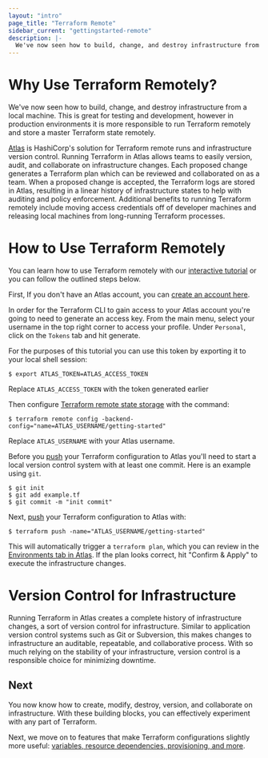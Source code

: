 ```yaml
---
layout: "intro"
page_title: "Terraform Remote"
sidebar_current: "gettingstarted-remote"
description: |-
  We've now seen how to build, change, and destroy infrastructure from a local machine. However, you can use Atlas by HashiCorp to run Terraform remotely to version and audit the history of your infrastructure.
---
```


# Why Use Terraform Remotely?
We've now seen how to build, change, and destroy infrastructure
from a local machine. This is great for testing and development,
however in production environments it is more responsible to run
Terraform remotely and store a master Terraform state remotely.

[Atlas](https://atlas.hashicorp.com/?utm_source=oss&utm_medium=getting-started&utm_campaign=terraform)
is HashiCorp's solution for Terraform remote runs and
infrastructure version control. Running Terraform
in Atlas allows teams to easily version, audit, and collaborate
on infrastructure changes. Each proposed change generates
a Terraform plan which can be reviewed and collaborated on as a team.
When a proposed change is accepted, the Terraform logs are stored
in Atlas, resulting in a linear history of infrastructure states to
help with auditing and policy enforcement. Additional benefits to
running Terraform remotely include moving access
credentials off of developer machines and releasing local machines
from long-running Terraform processes.

# How to Use Terraform Remotely
You can learn how to use Terraform remotely with our [interactive tutorial](https://atlas.hashicorp.com/tutorial/terraform/?utm_source=oss&utm_medium=getting-started&utm_campaign=terraform)
or you can follow the outlined steps below.

First, If you don't have an Atlas account, you can [create an account here](https://atlas.hashicorp.com/account/new?utm_source=oss&utm_medium=getting-started&utm_campaign=terraform). 

In order for the Terraform CLI to gain access to your Atlas account you're going to need to generate an access key. From the main menu, select your username in the top right corner to access your profile. Under `Personal`, click on the `Tokens` tab and hit generate. 

For the purposes of this tutorial you can use this token by exporting it to your local shell session:

```
$ export ATLAS_TOKEN=ATLAS_ACCESS_TOKEN
```
Replace `ATLAS_ACCESS_TOKEN` with the token generated earlier

Then configure [Terraform remote state storage](/docs/commands/remote.html) with the command:
 		 
```	
$ terraform remote config -backend-config="name=ATLAS_USERNAME/getting-started"
```
 		 
Replace `ATLAS_USERNAME` with your Atlas username.

Before you [push](/docs/commands/push.html) your Terraform configuration to Atlas you'll need to start a local version control system with at least one commit. Here is an example using `git`.

```
$ git init
$ git add example.tf
$ git commit -m "init commit"
```
Next, [push](/docs/commands/push.html) your Terraform configuration to Atlas with:

```
$ terraform push -name="ATLAS_USERNAME/getting-started"
```

This will automatically trigger a `terraform plan`, which you can
review in the [Environments tab in Atlas](https://atlas.hashicorp.com/environments).
If the plan looks correct, hit "Confirm & Apply" to execute the
infrastructure changes.

# Version Control for Infrastructure
Running Terraform in Atlas creates a complete history of
infrastructure changes, a sort of version control
for infrastructure. Similar to application version control
systems such as Git or Subversion, this makes changes to 
infrastructure an auditable, repeatable,
and collaborative process. With so much relying on the
stability of your infrastructure, version control is a
responsible choice for minimizing downtime.

## Next
You now know how to create, modify, destroy, version, and
collaborate on infrastructure. With these building blocks,
you can effectively experiment with any part of Terraform.

Next, we move on to features that make Terraform configurations
slightly more useful: [variables, resource dependencies, provisioning,
and more](/intro/getting-started/dependencies.html).
